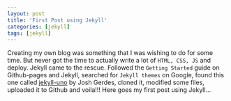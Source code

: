 ```yaml
---
layout: post
title: 'First Post using Jekyll'
categories: [jekyll]
tags: [jekyll]
---
```

Creating my own blog was something that I was wishing to do for some time. But never got the time to actually write a lot of `HTML, CSS, JS` and deploy. Jekyll came to the rescue. Followed the `Getting Started` guide on Github-pages and Jekyll, searched for `Jekyll themes` on Google, found this one called [jekyll-uno](https://github.com/joshgerdes/jekyll-uno) by Josh Gerdes, cloned it, modified some files, uploaded it to Github and voila!!! Here goes my first post using Jekyll...